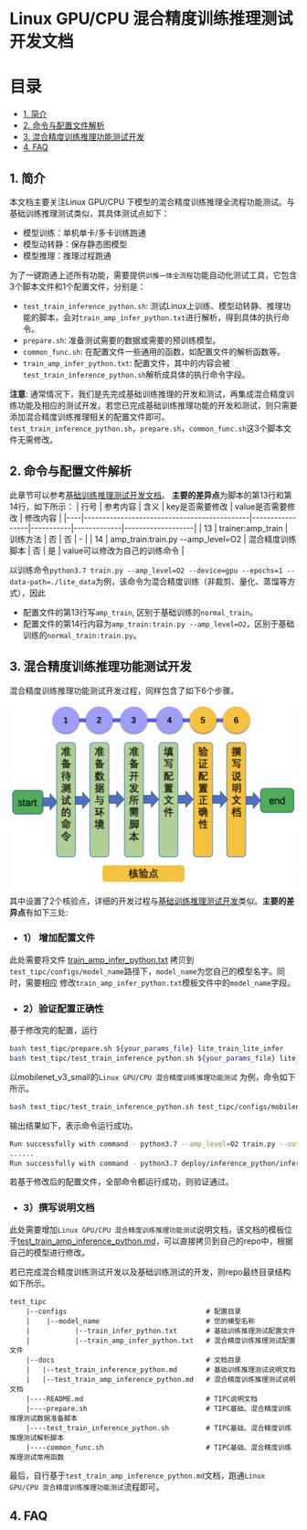# Linux GPU/CPU 混合精度训练推理测试开发文档

# 目录

- [1. 简介](#1)
- [2. 命令与配置文件解析](#2)
- [3. 混合精度训练推理功能测试开发](#3)
- [4. FAQ](#4)

<a name="1"></a>

## 1. 简介

本文档主要关注Linux GPU/CPU 下模型的混合精度训练推理全流程功能测试。与基础训练推理测试类似，其具体测试点如下：

- 模型训练：单机单卡/多卡训练跑通
- 模型动转静：保存静态图模型
- 模型推理：推理过程跑通

为了一键跑通上述所有功能，需要提供`训推一体全流程`功能自动化测试工具，它包含3个脚本文件和1个配置文件，分别是：

* `test_train_inference_python.sh`: 测试Linux上训练、模型动转静、推理功能的脚本，会对`train_amp_infer_python.txt`进行解析，得到具体的执行命令。
* `prepare.sh`: 准备测试需要的数据或需要的预训练模型。
* `common_func.sh`: 在配置文件一些通用的函数，如配置文件的解析函数等。
* `train_amp_infer_python.txt`: 配置文件，其中的内容会被`test_train_inference_python.sh`解析成具体的执行命令字段。

**注意**: 通常情况下，我们是先完成基础训练推理的开发和测试，再集成混合精度训练功能及相应的测试开发。若您已完成基础训练推理功能的开发和测试，则只需要添加混合精度训练推理相关的配置文件即可。`test_train_inference_python.sh`，`prepare.sh`，`common_func.sh`这3个脚本文件无需修改。

<a name="2"></a>

## 2. 命令与配置文件解析

此章节可以参考[基础训练推理测试开发文档](../train_infer_python/test_train_infer_python.md#2)。 **主要的差异点**为脚本的第13行和第14行，如下所示：
| 行号 | 参考内容                                        | 含义              | key是否需要修改 | value是否需要修改 |  修改内容                 |
|----|---------------------------------------------|-----------------|-----------|-------------|-------------------|
| 13 | trainer:amp_train                          | 训练方法            | 否         | 否           | -                 |
| 14 | amp_train:train.py --amp_level=O2          | 混合精度训练脚本 | 否         | 是           | value可以修改为自己的训练命令 |

以训练命令`python3.7 train.py --amp_level=O2 --device=gpu --epochs=1 --data-path=./lite_data`为例，该命令为混合精度训练（非裁剪、量化、蒸馏等方式），因此

* 配置文件的第13行写`amp_train`, 区别于基础训练的`normal_train`。
* 配置文件的第14行内容为`amp_train:train.py --amp_level=O2`，区别于基础训练的`normal_train:train.py`。

<a name="3"></a>

## 3. 混合精度训练推理功能测试开发

混合精度训练推理功能测试开发过程，同样包含了如下6个步骤。

<div align="center">
    <img src="./images/test_linux_train_amp_infer_python_pipeline.png" width="800">
</div>

其中设置了2个核验点，详细的开发过程与[基础训练推理测试开发](../train_infer_python/test_train_infer_python.md#3)类似。**主要的差异点**有如下三处:

* ### 1） 增加配置文件

此处需要将文件 [train_amp_infer_python.txt](../../mobilenetv3_prod/Step6/test_tipc/configs/mobilenet_v3_small/train_amp_infer_python.txt) 拷贝到`test_tipc/configs/model_name`路径下，`model_name`为您自己的模型名字。同时，需要相应
修改`train_amp_infer_python.txt`模板文件中的`model_name`字段。

* ### 2）验证配置正确性

基于修改完的配置，运行

```bash
bash test_tipc/prepare.sh ${your_params_file} lite_train_lite_infer
bash test_tipc/test_train_inference_python.sh ${your_params_file} lite_train_lite_infer
```

以mobilenet_v3_small的`Linux GPU/CPU 混合精度训练推理功能测试` 为例，命令如下所示。

```bash
bash test_tipc/test_train_inference_python.sh test_tipc/configs/mobilenet_v3_small/train_amp_infer_python.txt lite_train_lite_infer
```

输出结果如下，表示命令运行成功。

```bash
Run successfully with command - python3.7 --amp_level=O2 train.py --output-dir=./log/mobilenet_v3_small/lite_train_lite_infer/norm_train_gpus_0 --epochs=5   --batch-size=4!
......
Run successfully with command - python3.7 deploy/inference_python/infer.py --use-gpu=False --model-dir=./log/mobilenet_v3_small/lite_train_lite_infer/norm_train_gpus_0,1 --batch-size=1   --benchmark=False > ./log/mobilenet_v3_small/lite_train_lite_infer/python_infer_cpu_batchsize_1.log 2>&1 !
```

若基于修改后的配置文件，全部命令都运行成功，则验证通过。


* ### 3）撰写说明文档

此处需要增加`Linux GPU/CPU 混合精度训练推理功能测试`说明文档，该文档的模板位于[test_train_amp_inference_python.md](../../mobilenetv3_prod/Step6/test_tipc/docs/test_train_amp_inference_python.md)，可以直接拷贝到自己的repo中，根据自己的模型进行修改。


若已完成混合精度训练测试开发以及基础训练测试的开发，则repo最终目录结构如下所示。
```
test_tipc
    |--configs                                  # 配置目录
    |    |--model_name                          # 您的模型名称
    |           |--train_infer_python.txt       # 基础训练推理测试配置文件
    |           |--train_amp_infer_python.txt   # 混合精度训练推理测试配置文件
    |--docs                                     # 文档目录
    |   |--test_train_inference_python.md       # 基础训练推理测试说明文档
    |   |--test_train_amp_inference_python.md   # 混合精度训练推理测试说明文档
    |----README.md                              # TIPC说明文档
    |----prepare.sh                             # TIPC基础、混合精度训练推理测试数据准备脚本
    |----test_train_inference_python.sh         # TIPC基础、混合精度训练推理测试解析脚本
    |----common_func.sh                         # TIPC基础、混合精度训练推理测试常用函数
```
最后，自行基于`test_train_amp_inference_python.md`文档，跑通`Linux GPU/CPU 混合精度训练推理功能测试`流程即可。

<a name="4"></a>

## 4. FAQ
